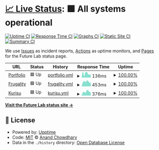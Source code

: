 # [📈 Live Status](https://future-lab.uk): <!--live status--> **🟩 All systems operational**

[![Uptime CI](https://github.com/daniel-law/future-lab-status/workflows/Uptime%20CI/badge.svg)](https://github.com/daniel-law/future-lab-status/actions?query=workflow%3A%22Uptime+CI%22)
[![Response Time CI](https://github.com/daniel-law/future-lab-status/workflows/Response%20Time%20CI/badge.svg)](https://github.com/daniel-law/future-lab-status/actions?query=workflow%3A%22Response+Time+CI%22)
[![Graphs CI](https://github.com/daniel-law/future-lab-status/workflows/Graphs%20CI/badge.svg)](https://github.com/daniel-law/future-lab-status/actions?query=workflow%3A%22Graphs+CI%22)
[![Static Site CI](https://github.com/daniel-law/future-lab-status/workflows/Static%20Site%20CI/badge.svg)](https://github.com/daniel-law/future-lab-status/actions?query=workflow%3A%22Static+Site+CI%22)
[![Summary CI](https://github.com/daniel-law/future-lab-status/workflows/Summary%20CI/badge.svg)](https://github.com/daniel-law/future-lab-status/actions?query=workflow%3A%22Summary+CI%22)

We use [Issues](https://github.com/daniel-law/future-lab-status/issues) as incident reports, [Actions](https://github.com/daniel-law/future-lab-status/actions) as uptime monitors, and [Pages](https://future-lab.uk) for the Future Lab status page.

<!--start: status pages-->
<!-- This summary is generated by Upptime (https://github.com/upptime/upptime) -->
<!-- Do not edit this manually, your changes will be overwritten -->
<!-- prettier-ignore -->
| URL | Status | History | Response Time | Uptime |
| --- | ------ | ------- | ------------- | ------ |
| <img alt="" src="https://icons.duckduckgo.com/ip3/daniellaw.me.ico" height="13"> [Portfolio](https://daniellaw.me) | 🟩 Up | [portfolio.yml](https://github.com/daniel-law/future-lab-status/commits/HEAD/history/portfolio.yml) | <details><summary><img alt="Response time graph" src="./graphs/portfolio/response-time-week.png" height="20"> 136ms</summary><br><a href="https://future-lab.uk/history/portfolio"><img alt="Response time 158" src="https://img.shields.io/endpoint?url=https%3A%2F%2Fraw.githubusercontent.com%2Fdaniel-law%2Ffuture-lab-status%2FHEAD%2Fapi%2Fportfolio%2Fresponse-time.json"></a><br><a href="https://future-lab.uk/history/portfolio"><img alt="24-hour response time 89" src="https://img.shields.io/endpoint?url=https%3A%2F%2Fraw.githubusercontent.com%2Fdaniel-law%2Ffuture-lab-status%2FHEAD%2Fapi%2Fportfolio%2Fresponse-time-day.json"></a><br><a href="https://future-lab.uk/history/portfolio"><img alt="7-day response time 136" src="https://img.shields.io/endpoint?url=https%3A%2F%2Fraw.githubusercontent.com%2Fdaniel-law%2Ffuture-lab-status%2FHEAD%2Fapi%2Fportfolio%2Fresponse-time-week.json"></a><br><a href="https://future-lab.uk/history/portfolio"><img alt="30-day response time 158" src="https://img.shields.io/endpoint?url=https%3A%2F%2Fraw.githubusercontent.com%2Fdaniel-law%2Ffuture-lab-status%2FHEAD%2Fapi%2Fportfolio%2Fresponse-time-month.json"></a><br><a href="https://future-lab.uk/history/portfolio"><img alt="1-year response time 158" src="https://img.shields.io/endpoint?url=https%3A%2F%2Fraw.githubusercontent.com%2Fdaniel-law%2Ffuture-lab-status%2FHEAD%2Fapi%2Fportfolio%2Fresponse-time-year.json"></a></details> | <details><summary><a href="https://future-lab.uk/history/portfolio">100.00%</a></summary><a href="https://future-lab.uk/history/portfolio"><img alt="All-time uptime 100.00%" src="https://img.shields.io/endpoint?url=https%3A%2F%2Fraw.githubusercontent.com%2Fdaniel-law%2Ffuture-lab-status%2FHEAD%2Fapi%2Fportfolio%2Fuptime.json"></a><br><a href="https://future-lab.uk/history/portfolio"><img alt="24-hour uptime 100.00%" src="https://img.shields.io/endpoint?url=https%3A%2F%2Fraw.githubusercontent.com%2Fdaniel-law%2Ffuture-lab-status%2FHEAD%2Fapi%2Fportfolio%2Fuptime-day.json"></a><br><a href="https://future-lab.uk/history/portfolio"><img alt="7-day uptime 100.00%" src="https://img.shields.io/endpoint?url=https%3A%2F%2Fraw.githubusercontent.com%2Fdaniel-law%2Ffuture-lab-status%2FHEAD%2Fapi%2Fportfolio%2Fuptime-week.json"></a><br><a href="https://future-lab.uk/history/portfolio"><img alt="30-day uptime 100.00%" src="https://img.shields.io/endpoint?url=https%3A%2F%2Fraw.githubusercontent.com%2Fdaniel-law%2Ffuture-lab-status%2FHEAD%2Fapi%2Fportfolio%2Fuptime-month.json"></a><br><a href="https://future-lab.uk/history/portfolio"><img alt="1-year uptime 100.00%" src="https://img.shields.io/endpoint?url=https%3A%2F%2Fraw.githubusercontent.com%2Fdaniel-law%2Ffuture-lab-status%2FHEAD%2Fapi%2Fportfolio%2Fuptime-year.json"></a></details>
| <img alt="" src="https://icons.duckduckgo.com/ip3/frugality.app.ico" height="13"> [Frugality](https://frugality.app) | 🟩 Up | [frugality.yml](https://github.com/daniel-law/future-lab-status/commits/HEAD/history/frugality.yml) | <details><summary><img alt="Response time graph" src="./graphs/frugality/response-time-week.png" height="20"> 453ms</summary><br><a href="https://future-lab.uk/history/frugality"><img alt="Response time 454" src="https://img.shields.io/endpoint?url=https%3A%2F%2Fraw.githubusercontent.com%2Fdaniel-law%2Ffuture-lab-status%2FHEAD%2Fapi%2Ffrugality%2Fresponse-time.json"></a><br><a href="https://future-lab.uk/history/frugality"><img alt="24-hour response time 403" src="https://img.shields.io/endpoint?url=https%3A%2F%2Fraw.githubusercontent.com%2Fdaniel-law%2Ffuture-lab-status%2FHEAD%2Fapi%2Ffrugality%2Fresponse-time-day.json"></a><br><a href="https://future-lab.uk/history/frugality"><img alt="7-day response time 453" src="https://img.shields.io/endpoint?url=https%3A%2F%2Fraw.githubusercontent.com%2Fdaniel-law%2Ffuture-lab-status%2FHEAD%2Fapi%2Ffrugality%2Fresponse-time-week.json"></a><br><a href="https://future-lab.uk/history/frugality"><img alt="30-day response time 454" src="https://img.shields.io/endpoint?url=https%3A%2F%2Fraw.githubusercontent.com%2Fdaniel-law%2Ffuture-lab-status%2FHEAD%2Fapi%2Ffrugality%2Fresponse-time-month.json"></a><br><a href="https://future-lab.uk/history/frugality"><img alt="1-year response time 454" src="https://img.shields.io/endpoint?url=https%3A%2F%2Fraw.githubusercontent.com%2Fdaniel-law%2Ffuture-lab-status%2FHEAD%2Fapi%2Ffrugality%2Fresponse-time-year.json"></a></details> | <details><summary><a href="https://future-lab.uk/history/frugality">100.00%</a></summary><a href="https://future-lab.uk/history/frugality"><img alt="All-time uptime 100.00%" src="https://img.shields.io/endpoint?url=https%3A%2F%2Fraw.githubusercontent.com%2Fdaniel-law%2Ffuture-lab-status%2FHEAD%2Fapi%2Ffrugality%2Fuptime.json"></a><br><a href="https://future-lab.uk/history/frugality"><img alt="24-hour uptime 100.00%" src="https://img.shields.io/endpoint?url=https%3A%2F%2Fraw.githubusercontent.com%2Fdaniel-law%2Ffuture-lab-status%2FHEAD%2Fapi%2Ffrugality%2Fuptime-day.json"></a><br><a href="https://future-lab.uk/history/frugality"><img alt="7-day uptime 100.00%" src="https://img.shields.io/endpoint?url=https%3A%2F%2Fraw.githubusercontent.com%2Fdaniel-law%2Ffuture-lab-status%2FHEAD%2Fapi%2Ffrugality%2Fuptime-week.json"></a><br><a href="https://future-lab.uk/history/frugality"><img alt="30-day uptime 100.00%" src="https://img.shields.io/endpoint?url=https%3A%2F%2Fraw.githubusercontent.com%2Fdaniel-law%2Ffuture-lab-status%2FHEAD%2Fapi%2Ffrugality%2Fuptime-month.json"></a><br><a href="https://future-lab.uk/history/frugality"><img alt="1-year uptime 100.00%" src="https://img.shields.io/endpoint?url=https%3A%2F%2Fraw.githubusercontent.com%2Fdaniel-law%2Ffuture-lab-status%2FHEAD%2Fapi%2Ffrugality%2Fuptime-year.json"></a></details>
| <img alt="" src="https://icons.duckduckgo.com/ip3/kurisu.future-lab.uk.ico" height="13"> [Kurisu](https://kurisu.future-lab.uk) | 🟩 Up | [kurisu.yml](https://github.com/daniel-law/future-lab-status/commits/HEAD/history/kurisu.yml) | <details><summary><img alt="Response time graph" src="./graphs/kurisu/response-time-week.png" height="20"> 376ms</summary><br><a href="https://future-lab.uk/history/kurisu"><img alt="Response time 362" src="https://img.shields.io/endpoint?url=https%3A%2F%2Fraw.githubusercontent.com%2Fdaniel-law%2Ffuture-lab-status%2FHEAD%2Fapi%2Fkurisu%2Fresponse-time.json"></a><br><a href="https://future-lab.uk/history/kurisu"><img alt="24-hour response time 354" src="https://img.shields.io/endpoint?url=https%3A%2F%2Fraw.githubusercontent.com%2Fdaniel-law%2Ffuture-lab-status%2FHEAD%2Fapi%2Fkurisu%2Fresponse-time-day.json"></a><br><a href="https://future-lab.uk/history/kurisu"><img alt="7-day response time 376" src="https://img.shields.io/endpoint?url=https%3A%2F%2Fraw.githubusercontent.com%2Fdaniel-law%2Ffuture-lab-status%2FHEAD%2Fapi%2Fkurisu%2Fresponse-time-week.json"></a><br><a href="https://future-lab.uk/history/kurisu"><img alt="30-day response time 362" src="https://img.shields.io/endpoint?url=https%3A%2F%2Fraw.githubusercontent.com%2Fdaniel-law%2Ffuture-lab-status%2FHEAD%2Fapi%2Fkurisu%2Fresponse-time-month.json"></a><br><a href="https://future-lab.uk/history/kurisu"><img alt="1-year response time 362" src="https://img.shields.io/endpoint?url=https%3A%2F%2Fraw.githubusercontent.com%2Fdaniel-law%2Ffuture-lab-status%2FHEAD%2Fapi%2Fkurisu%2Fresponse-time-year.json"></a></details> | <details><summary><a href="https://future-lab.uk/history/kurisu">100.00%</a></summary><a href="https://future-lab.uk/history/kurisu"><img alt="All-time uptime 100.00%" src="https://img.shields.io/endpoint?url=https%3A%2F%2Fraw.githubusercontent.com%2Fdaniel-law%2Ffuture-lab-status%2FHEAD%2Fapi%2Fkurisu%2Fuptime.json"></a><br><a href="https://future-lab.uk/history/kurisu"><img alt="24-hour uptime 100.00%" src="https://img.shields.io/endpoint?url=https%3A%2F%2Fraw.githubusercontent.com%2Fdaniel-law%2Ffuture-lab-status%2FHEAD%2Fapi%2Fkurisu%2Fuptime-day.json"></a><br><a href="https://future-lab.uk/history/kurisu"><img alt="7-day uptime 100.00%" src="https://img.shields.io/endpoint?url=https%3A%2F%2Fraw.githubusercontent.com%2Fdaniel-law%2Ffuture-lab-status%2FHEAD%2Fapi%2Fkurisu%2Fuptime-week.json"></a><br><a href="https://future-lab.uk/history/kurisu"><img alt="30-day uptime 100.00%" src="https://img.shields.io/endpoint?url=https%3A%2F%2Fraw.githubusercontent.com%2Fdaniel-law%2Ffuture-lab-status%2FHEAD%2Fapi%2Fkurisu%2Fuptime-month.json"></a><br><a href="https://future-lab.uk/history/kurisu"><img alt="1-year uptime 100.00%" src="https://img.shields.io/endpoint?url=https%3A%2F%2Fraw.githubusercontent.com%2Fdaniel-law%2Ffuture-lab-status%2FHEAD%2Fapi%2Fkurisu%2Fuptime-year.json"></a></details>

<!--end: status pages-->

[**Visit the Future Lab status site →**](https://future-lab.uk)

## 📄 License

- Powered by: [Upptime](https://github.com/upptime/upptime)
- Code: [MIT](./LICENSE) © [Anand Chowdhary](https://anandchowdhary.com)
- Data in the `./history` directory: [Open Database License](https://opendatacommons.org/licenses/odbl/1-0/)
